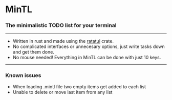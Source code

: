 # MinTL
### The minimalistic TODO list for your terminal
---
- Written in rust and made using the [ratatui](https://ratatui.rs) crate.
- No complicated interfaces or unnecesary options, just write tasks down and get them done.
- No mouse needed! Everything in MinTL can be done with just 10 keys.
---
### Known issues
- When loading .mintl file two empty items get added to each list
- Unable to delete or move last item from any list
